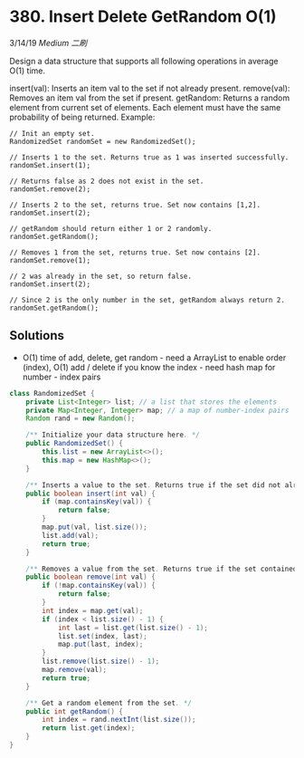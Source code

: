 # 380. Insert Delete GetRandom O(1)
3/14/19
*Medium* *二刷*

Design a data structure that supports all following operations in average O(1) time.

insert(val): Inserts an item val to the set if not already present.
remove(val): Removes an item val from the set if present.
getRandom: Returns a random element from current set of elements. Each element must have the same probability of being returned.
Example:
```
// Init an empty set.
RandomizedSet randomSet = new RandomizedSet();

// Inserts 1 to the set. Returns true as 1 was inserted successfully.
randomSet.insert(1);

// Returns false as 2 does not exist in the set.
randomSet.remove(2);

// Inserts 2 to the set, returns true. Set now contains [1,2].
randomSet.insert(2);

// getRandom should return either 1 or 2 randomly.
randomSet.getRandom();

// Removes 1 from the set, returns true. Set now contains [2].
randomSet.remove(1);

// 2 was already in the set, so return false.
randomSet.insert(2);

// Since 2 is the only number in the set, getRandom always return 2.
randomSet.getRandom();
```

## Solutions
- O(1) time of add, delete, get random - need a ArrayList to enable order (index), O(1) add / delete if you know the index - need hash map for number - index pairs
```Java
class RandomizedSet {
    private List<Integer> list; // a list that stores the elements
    private Map<Integer, Integer> map; // a map of number-index pairs
    Random rand = new Random();

    /** Initialize your data structure here. */
    public RandomizedSet() {
        this.list = new ArrayList<>();
        this.map = new HashMap<>();
    }

    /** Inserts a value to the set. Returns true if the set did not already contain the specified element. */
    public boolean insert(int val) {
        if (map.containsKey(val)) {
            return false;
        }
        map.put(val, list.size());
        list.add(val);
        return true;
    }

    /** Removes a value from the set. Returns true if the set contained the specified element. */
    public boolean remove(int val) {
        if (!map.containsKey(val)) {
            return false;
        }
        int index = map.get(val);
        if (index < list.size() - 1) {
            int last = list.get(list.size() - 1);
            list.set(index, last);
            map.put(last, index);
        }
        list.remove(list.size() - 1);
        map.remove(val);
        return true;
    }

    /** Get a random element from the set. */
    public int getRandom() {
        int index = rand.nextInt(list.size());
        return list.get(index);
    }
}
```
